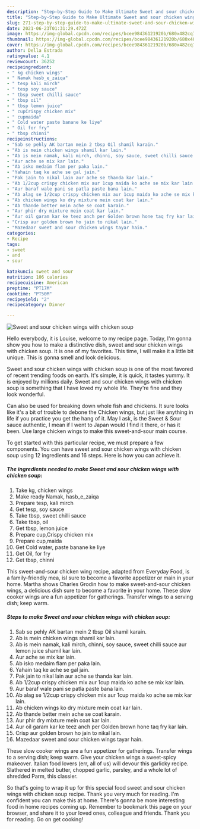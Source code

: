 ```yaml
---
description: "Step-by-Step Guide to Make Ultimate Sweet and sour chicken wings with chicken soup"
title: "Step-by-Step Guide to Make Ultimate Sweet and sour chicken wings with chicken soup"
slug: 271-step-by-step-guide-to-make-ultimate-sweet-and-sour-chicken-wings-with-chicken-soup
date: 2021-06-23T01:31:29.472Z
image: https://img-global.cpcdn.com/recipes/bcee98436121920b/680x482cq70/sweet-and-sour-chicken-wings-with-chicken-soup-recipe-main-photo.jpg
thumbnail: https://img-global.cpcdn.com/recipes/bcee98436121920b/680x482cq70/sweet-and-sour-chicken-wings-with-chicken-soup-recipe-main-photo.jpg
cover: https://img-global.cpcdn.com/recipes/bcee98436121920b/680x482cq70/sweet-and-sour-chicken-wings-with-chicken-soup-recipe-main-photo.jpg
author: Della Estrada
ratingvalue: 4.1
reviewcount: 36252
recipeingredient:
- " kg chicken wings"
- " Namak hasb_e_zaiqa"
- " tesp kali mirch"
- " tesp soy sauce"
- " tbsp sweet chilli sauce"
- " tbsp oil"
- " tbsp lemon juice"
- " cupCrispy chicken mix"
- " cupmaida"
- " Cold water paste banane ke liye"
- " Oil for fry"
- " tbsp chinni"
recipeinstructions:
- "Sab se pehly AK bartan mein 2 tbsp Oil shamil karain."
- "Ab is mein chicken wings shamil kar lain."
- "Ab is mein namak, kali mirch, chinni, soy sauce, sweet chilli sauce aur lemon juice shamil kar lain."
- "Aur ache se mix kar lain."
- "Ab isko medaim flam per paka lain."
- "Yahain taq ke ache se gal jain."
- "Pak jain to nikal lain aur ache se thanda kar lain."
- "Ab 1/2cup crispy chicken mix aur 1cup maida ko ache se mix kar lain."
- "Aur baraf wale pani se patla paste bana lain."
- "Ab alag se 1/2cup crispy chicken mix aur 1cup maida ko ache se mix kar lain."
- "Ab chicken wings ko dry mixture mein coat kar lain."
- "Ab thande better mein ache se coat karain."
- "Aur phir dry mixture mein coat kar lain."
- "Aur oil garam kar ke teez anch per Golden brown hone taq fry kar lain."
- "Crisp aur golden brown ho jain to nikal lain."
- "Mazedaar sweet and sour chicken wings tayar hain."
categories:
- Recipe
tags:
- sweet
- and
- sour

katakunci: sweet and sour 
nutrition: 106 calories
recipecuisine: American
preptime: "PT17M"
cooktime: "PT50M"
recipeyield: "2"
recipecategory: Dinner

---
```



![Sweet and sour chicken wings with chicken soup](https://img-global.cpcdn.com/recipes/bcee98436121920b/680x482cq70/sweet-and-sour-chicken-wings-with-chicken-soup-recipe-main-photo.jpg)

Hello everybody, it is Louise, welcome to my recipe page. Today, I'm gonna show you how to make a distinctive dish, sweet and sour chicken wings with chicken soup. It is one of my favorites. This time, I will make it a little bit unique. This is gonna smell and look delicious.

Sweet and sour chicken wings with chicken soup is one of the most favored of recent trending foods on earth. It's simple, it is quick, it tastes yummy. It is enjoyed by millions daily. Sweet and sour chicken wings with chicken soup is something that I have loved my whole life. They're fine and they look wonderful.

Can also be used for breaking down whole fish and chickens. It sure looks like it&#39;s a bit of trouble to debone the Chicken wings, but just like anything in life if you practice you get the hang of it. May I ask, is the Sweet &amp; Sour sauce authentic, I mean if I went to Japan would I find it there, or has it been. Use large chicken wings to make this sweet-and-sour main course.


To get started with this particular recipe, we must prepare a few components. You can have sweet and sour chicken wings with chicken soup using 12 ingredients and 16 steps. Here is how you can achieve it.

<!--inarticleads1-->

##### The ingredients needed to make Sweet and sour chicken wings with chicken soup:

1. Take  kg, chicken wings
1. Make ready  Namak, hasb_e_zaiqa
1. Prepare  tesp, kali mirch
1. Get  tesp, soy sauce
1. Take  tbsp, sweet chilli sauce
1. Take  tbsp, oil
1. Get  tbsp, lemon juice
1. Prepare  cup,Crispy chicken mix
1. Prepare  cup,maida
1. Get  Cold water, paste banane ke liye
1. Get  Oil, for fry
1. Get  tbsp, chinni


This sweet-and-sour chicken wing recipe, adapted from Everyday Food, is a family-friendly mea, isl sure to become a favorite appetizer or main in your home. Martha shows Charles Grodin how to make sweet-and-sour chicken wings, a delicious dish sure to become a favorite in your home. These slow cooker wings are a fun appetizer for gatherings. Transfer wings to a serving dish; keep warm. 

<!--inarticleads2-->

##### Steps to make Sweet and sour chicken wings with chicken soup:

1. Sab se pehly AK bartan mein 2 tbsp Oil shamil karain.
1. Ab is mein chicken wings shamil kar lain.
1. Ab is mein namak, kali mirch, chinni, soy sauce, sweet chilli sauce aur lemon juice shamil kar lain.
1. Aur ache se mix kar lain.
1. Ab isko medaim flam per paka lain.
1. Yahain taq ke ache se gal jain.
1. Pak jain to nikal lain aur ache se thanda kar lain.
1. Ab 1/2cup crispy chicken mix aur 1cup maida ko ache se mix kar lain.
1. Aur baraf wale pani se patla paste bana lain.
1. Ab alag se 1/2cup crispy chicken mix aur 1cup maida ko ache se mix kar lain.
1. Ab chicken wings ko dry mixture mein coat kar lain.
1. Ab thande better mein ache se coat karain.
1. Aur phir dry mixture mein coat kar lain.
1. Aur oil garam kar ke teez anch per Golden brown hone taq fry kar lain.
1. Crisp aur golden brown ho jain to nikal lain.
1. Mazedaar sweet and sour chicken wings tayar hain.


These slow cooker wings are a fun appetizer for gatherings. Transfer wings to a serving dish; keep warm. Give your chicken wings a sweet-spicy makeover. Italian food lovers (err, all of us) will devour this garlicky recipe. Slathered in melted butter, chopped garlic, parsley, and a whole lot of shredded Parm, this classier. 

So that's going to wrap it up for this special food sweet and sour chicken wings with chicken soup recipe. Thank you very much for reading. I'm confident you can make this at home. There's gonna be more interesting food in home recipes coming up. Remember to bookmark this page on your browser, and share it to your loved ones, colleague and friends. Thank you for reading. Go on get cooking!

